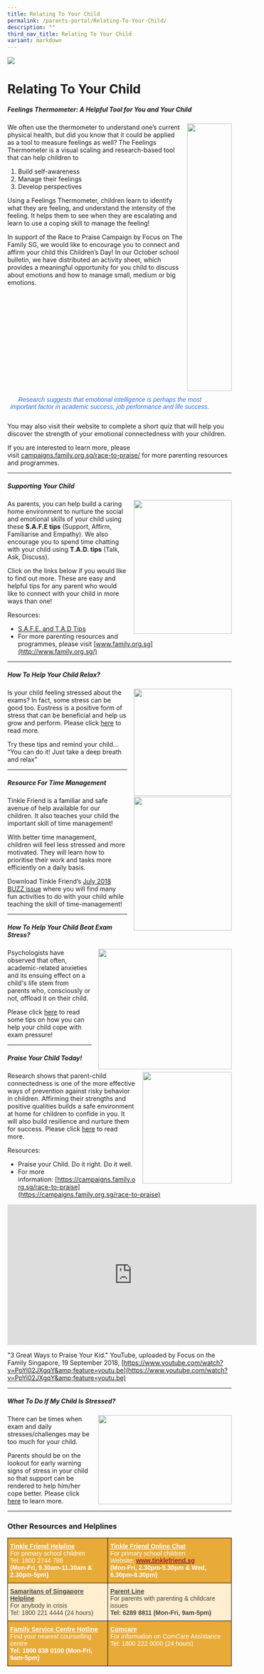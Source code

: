 ```yaml
---
title: Relating To Your Child
permalink: /parents-portal/Relating-To-Your-Child/
description: ""
third_nav_title: Relating To Your Child
variant: markdown
---
```

![](/images/banner.gif)

  
  
# Relating To Your Child


##### Feelings Thermometer: A Helpful Tool for You and Your Child

<img src="/images/Thermometer.png" style="width:100px;height:600px;margin-left:10px;" align="right">

We often use the thermometer to understand one’s current physical health, but did you know that it could be applied as a tool to measure feelings as well? The Feelings Thermometer is a visual scaling and research-based tool that can help children to  
  
1.  Build self-awareness
2.  Manage their feelings
3.  Develop perspectives

Using a Feelings Thermometer, children learn to identify what they are feeling, and understand the intensity of the feeling. It helps them to see when they are escalating and learn to use a coping skill to manage the feeling!  
  
In support of the Race to Praise Campaign by Focus on The Family SG, we would like to encourage you to connect and affirm your child this Children’s Day! In our October school bulletin, we have distributed an activity sheet, which provides a meaningful opportunity for you child to discuss about emotions and how to manage small, medium or big emotions.


<style type="text/css">
.tg  {border-collapse:collapse;border-spacing:0;}
.tg td{border-color:black;border-style:solid;border-width:1px;font-family:Arial, sans-serif;font-size:14px;
  overflow:hidden;padding:10px 5px;word-break:normal;}
.tg th{border-color:black;border-style:solid;border-width:1px;font-family:Arial, sans-serif;font-size:14px;
  font-weight:normal;overflow:hidden;padding:10px 5px;word-break:normal;}
.tg .tg-8jgo{border-color:#ffffff;text-align:center;vertical-align:top}
</style>
<table class="tg" style="undefined;table-layout: fixed; width: 460px">
<colgroup>
<col style="width: 460px">
</colgroup>
<thead>
  <tr>
    <td class="tg-8jgo"><span style="font-style:italic;color:#2E6EE0">Research suggests that emotional intelligence is perhaps the most </span><span style="font-weight:400;font-style:italic;color:#2E6EE0">important factor in academic success, job performance and life success.</span></td>
  </tr>
</thead>
</table>

You may also visit their website to complete a short quiz that will help you discover the strength of your emotional connectedness with your children.  
  
If you are interested to learn more, please visit&nbsp;[campaigns.family.org.sg/race-to-praise/](http://campaigns.family.org.sg/race-to-praise/)&nbsp;for more parenting resources and programmes.

---

##### Supporting Your Child

<img src="/images/Support.jpg" style="width:220px;height:300px;margin-left:15px;" align="right">

As parents, you can help build a caring home environment to nurture the social and emotional skills of your child using these&nbsp;**S.A.F.E tips**&nbsp;(Support, Affirm, Familiarise and Empathy). We also encourage you to spend time chatting with your child using&nbsp;**T.A.D. tips**&nbsp;(Talk, Ask, Discuss).  
  
Click on the links below if you would like to find out more. These are easy and helpful tips for any parent who would like to connect with your child in more ways than one!  
  
Resources:  

*   [S.A.F.E. and T.A.D Tips](https://junyuanpri-moe-edu-sg-admin.cwp.sg/qql/slot/u499/Relating%20to%20your%20child/1.%20Transition%20Pri%20and%20Sec-page-001.jpg)
*   For more parenting resources and programmes, please visit&nbsp;[www.family.org.sg](http://www.family.org.sg/)

---

##### **How To Help Your Child Relax?**


<img src="/images/Relax.png" style="width:220px;height:240px;margin-left:15px;" align="right">


Is your child feeling stressed about the exams? In fact, some stress can be good too. Eustress is a positive form of stress that can be beneficial and help us grow and perform. Please click&nbsp;[here](/parents-portal/Relating-To-Your-Child/How-To-Help-My-Child-Relax/)&nbsp;to read more.  
  
  
Try these tips and remind your child… “You can do it! Just take a deep breath and relax”

---

##### **Resource For Time Management**

<img src="/images/Resource.png" style="width:220px;height:300px;margin-left:15px;" align="right">

Tinkle Friend is a familiar and safe avenue of help available for our children. It also teaches your child the important skill of time management!

  

With better time management, children&nbsp;will&nbsp;feel less stressed and more motivated.&nbsp;They will learn how to prioritise their work and tasks more efficiently on a daily basis.

  

Download Tinkle Friend’s [July 2018 BUZZ issue](/files/BUZZ%20July%202018.pdf) where you will find many fun activities to do with your child while teaching the skill of time-management!

---

##### **How To Help Your Child Beat Exam Stress?**

<img src="/images/Help.png" style="width:300px;height:270px;margin-left:15px;" align="right">

Psychologists have observed that often, academic-related anxieties and its ensuing effect on a child's life stem from parents who, consciously or not, offload it on their child.

Please click [here](/parents-portal/Relating-To-Your-Child/How-To-Help-Your-Child-Beat-Exam-Stress/) to read some tips on how you can help your child cope with exam pressure!

---

##### **Praise Your Child Today!**

<img src="/images/Praise1.jpg" style="width:200px;height:250px;margin-left:15px;" align="right">

Research shows that parent-child connectedness is one of the more effective ways of prevention against risky behavior in children. Affirming their strengths and positive qualities builds a safe environment at home for children to confide in you. It will also build resilience and nurture them for success. Please click [here](/parents-portal/Relating-To-Your-Child/Praise-Your-Child-Today/) to read more.

Resources:

*   Praise your Child. Do it right. Do it well.
*   For more information:&nbsp;[https://campaigns.family.org.sg/race-to-praise](https://campaigns.family.org.sg/race-to-praise)


<iframe width="560" height="315" src="https://www.youtube.com/embed/PpYi02JXgqY" title="YouTube video player" frameborder="0" allow="accelerometer; autoplay; clipboard-write; encrypted-media; gyroscope; picture-in-picture" allowfullscreen=""></iframe>


"3 Great Ways to Praise Your Kid." YouTube, uploaded by Focus on the Family Singapore, 19 September 2018,&nbsp;[https://www.youtube.com/watch?v=PpYi02JXgqY&amp;feature=youtu.be](https://www.youtube.com/watch?v=PpYi02JXgqY&amp;feature=youtu.be)

----

##### **What To Do If My Child Is Stressed?**

<img src="/images/Stress.jpeg" style="width:300px;height:200px;margin-left:15px;" align="right">

There can be times when exam and daily stresses/challenges&nbsp;may be too much for your child.

  

Parents should be on the lookout for early warning signs of stress in your child so that support can be rendered to help him/her cope better.&nbsp;Please click [here](/parents-portal/Relating-To-Your-Child/What-To-Do-If-My-Child-Is-Stressed/) to learn more.

---

### **Other Resources and Helplines**

<style type="text/css">
.tg  {border-collapse:collapse;border-spacing:0;}
.tg td{border-color:black;border-style:solid;border-width:1px;font-family:Arial, sans-serif;font-size:14px;
  overflow:hidden;padding:10px 5px;word-break:normal;}
.tg th{border-color:black;border-style:solid;border-width:1px;font-family:Arial, sans-serif;font-size:14px;
  font-weight:normal;overflow:hidden;padding:10px 5px;word-break:normal;}
.tg .tg-yls4{background-color:#E8AB38;color:#FFF;font-weight:bold;text-align:left;vertical-align:top}
.tg .tg-xisn{background-color:#FFEECF;color:#454545;font-weight:bold;text-align:left;vertical-align:top}
</style>
<table class="tg">
<thead>
  <tr>
    <th class="tg-yls4"><span style="text-decoration:underline">Tinkle Friend Helpline</span><br><span style="font-weight:normal">For primary school children</span><br><span style="font-weight:normal">Tel: 1800 2744 788</span><br>(Mon-Fri, 9.30am-11.30am &amp; 2.30pm-5pm)</th>
    <th class="tg-yls4"><span style="text-decoration:underline">Tinkle Friend Online Chat</span><br><span style="font-weight:normal">For primary school children</span><br><span style="font-weight:normal">Website:</span> <a href="http://www.tinklefriend.sg/" target="_blank" rel="noopener noreferrer"><span style="color:#A52023">www.tinklefriend.sg</span></a><br>(Mon-Fri, 2.30pm-5.30pm &amp; Wed, 6.30pm-8.30pm)</th>
  </tr>
</thead>
<tbody>
  <tr>
    <td class="tg-xisn"><span style="text-decoration:underline">Samaritans of Singapore Helpline  </span>       <br><span style="font-weight:normal">For anybody in crisis</span><br><span style="font-weight:normal">Tel: 1800 221 4444 (24 hours)</span></td>
    <td class="tg-xisn"><span style="text-decoration:underline">Parent Line</span><br><span style="font-weight:normal">For parents with parenting &amp; childcare issues</span><br>Tel: 6289 8811 (Mon-Fri, 9am-5pm)</td>
  </tr>
  <tr>
    <td class="tg-yls4"><span style="text-decoration:underline">Family Service Centre Hotline</span><br><span style="font-weight:normal">Find your nearest counselling centre</span><br>Tel: 1800 838 0100 (Mon-Fri, 9am-5pm)</td>
    <td class="tg-yls4"><span style="text-decoration:underline">Comcare</span><br><span style="font-weight:normal">For information on ComCare Assistance</span><br><span style="font-weight:normal">Tel: 1800 222 0000 (24 hours)</span></td>
  </tr>
</tbody>
</table>